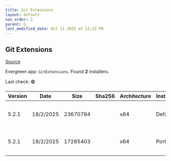 ```yaml
---
title: Git Extensions
layout: default
nav_order: 2
parent: G
last_modified_date: Oct 11 2025 at 12:23 PM
---
```


## Git Extensions

[Source](https://github.com/gitextensions/gitextensions)

Evergreen app: `GitExtensions`. Found **2** installers.

Last check: 🟢

| Version | Date      | Size     | Sha256 | Architecture | InstallerType | Type | URI                                                                                                                                                                                                                                                          |
| ------- | --------- | -------- | ------ | ------------ | ------------- | ---- | ------------------------------------------------------------------------------------------------------------------------------------------------------------------------------------------------------------------------------------------------------------ |
| 5.2.1   | 18/2/2025 | 23670784 |        | x64          | Default       | msi  | [https://github.com/gitextensions/gitextensions/releases/download/v5.2.1/GitExtensions-x64-5.2.1.18061-0d74cfdc3.msi](https://github.com/gitextensions/gitextensions/releases/download/v5.2.1/GitExtensions-x64-5.2.1.18061-0d74cfdc3.msi)                   |
| 5.2.1   | 18/2/2025 | 17265403 |        | x64          | Portable      | zip  | [https://github.com/gitextensions/gitextensions/releases/download/v5.2.1/GitExtensions-Portable-x64-5.2.1.18061-0d74cfdc3.zip](https://github.com/gitextensions/gitextensions/releases/download/v5.2.1/GitExtensions-Portable-x64-5.2.1.18061-0d74cfdc3.zip) |
